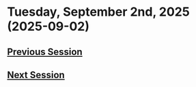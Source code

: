 # Tuesday, September 2nd, 2025 (2025-09-02)

## [Previous Session](./2025-08-26.md)

## 

## [Next Session](./2025-09-xx.md)
